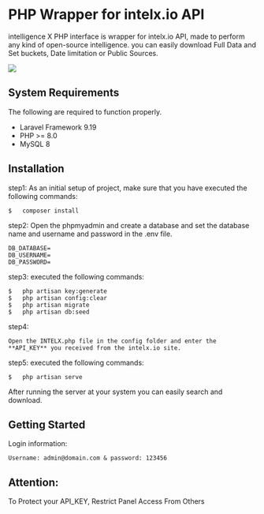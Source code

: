 # PHP Wrapper for intelx.io API

intelligence X PHP interface is wrapper for intelx.io API, made to perform any kind of open-source intelligence. you can easily download Full Data and Set buckets, Date limitation or Public Sources.

![](https://file.io/N76d8f36US2R)

## System Requirements

The following are required to function properly.

*   Laravel Framework 9.19
*   PHP >= 8.0
*   MySQL 8


## Installation
 
step1:
As an initial setup of project, make sure that you have executed the following commands:

``` shell
$   composer install
```
step2:
Open the phpmyadmin and create a database and set the database name and username and password in the .env file.

    DB_DATABASE=  
    DB_USERNAME=  
    DB_PASSWORD=

step3:
executed the following commands:
``` shell
$   php artisan key:generate
$   php artisan config:clear
$   php artisan migrate
$   php artisan db:seed
```
step4:

    Open the INTELX.php file in the config folder and enter the **API_KEY** you received from the intelx.io site.

step5:
executed the following commands:

    $   php artisan serve

After running the server at your system you can easily search and download.

## Getting Started
Login information: 

	Username: admin@domain.com & password: 123456
	
## Attention:
To Protect your API_KEY, Restrict Panel Access From Others
